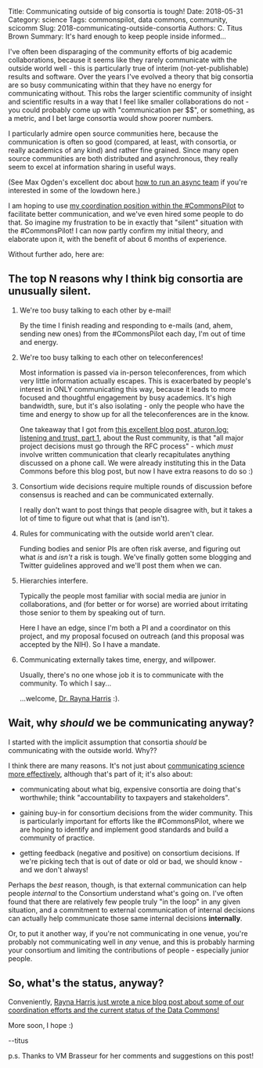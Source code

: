 Title: Communicating outside of big consortia is tough!
Date: 2018-05-31
Category: science
Tags: commonspilot, data commons, community, scicomm
Slug: 2018-communicating-outside-consortia
Authors: C. Titus Brown
Summary: It's hard enough to keep people inside informed...

I've often been disparaging of the community efforts of big
academic collaborations, because it seems like they rarely communicate with the
outside world well - this is particularly true of interim
(not-yet-publishable) results and software.  Over the years I've
evolved a theory that big consortia are so busy communicating within
that they have no energy for communicating without.  This robs the
larger scientific community of insight and scientific results in a way
that I feel like smaller collaborations do not - you could probably
come up with "communication per $$", or something, as a metric, and I
bet large consortia would show poorer numbers.

I particularly admire open source communities here, because the
communication is often so good (compared, at least, with consortia, or
really academics of any kind) and rather fine grained.  Since many
open source communities are both distributed and asynchronous, they
really seem to excel at information sharing in useful ways.

(See Max Ogden's excellent doc about [how to run an async team](https://github.com/maxogden/async-team) if you're interested in some of the lowdown here.)

I am hoping to use
[my coordination position within the #CommonsPilot](http://ivory.idyll.org/blog/2017-commonspilot-kickoff.html)
to facilitate better communication, and we've even hired some people to do
that. So imagine my frustration to be in exactly that "silent"
situation with the #CommonsPilot!  I can now partly confirm my initial
theory, and elaborate upon it, with the benefit of about 6 months of experience.

Without further ado, here are:

## The top N reasons why I think big consortia are unusually silent.

1. We're too busy talking to each other by e-mail!

   By the time I finish reading and responding to e-mails (and, ahem,
   sending new ones) from the #CommonsPilot each day, I'm out of time
   and energy.

2. We're too busy talking to each other on teleconferences!

   Most information is passed via in-person teleconferences, from
   which very little information actually escapes.  This is exacerbated
   by people's interest in ONLY communicating this way, because it leads
   to more focused and thoughtful engagement by busy academics. It's high
   bandwidth, sure, but it's also isolating - only the people who have
   the time and energy to show up for all the teleconferences are in the
   know.

   One takeaway that I got from
   [this excellent blog post, aturon.log: listening and trust, part 1](https://aturon.github.io/2018/05/25/listening-part-1/),
   about the Rust community, is that "all major project decisions must
   go through the RFC process" - which *must* involve written
   communication that clearly recapitulates anything discussed on a
   phone call. We were already instituting this in the Data Commons
   before this blog post, but now I have extra reasons to do so :)

3. Consortium wide decisions require multiple rounds of discussion
   before consensus is reached and can be communicated externally.

   I really don't want to post things that people disagree with, but it
   takes a lot of time to figure out what that is (and isn't).

4. Rules for communicating with the outside world aren't clear.

   Funding bodies and senior PIs are often risk averse, and figuring out
   what *is* and *isn't* a risk is tough.  We've finally gotten some
   blogging and Twitter guidelines approved and we'll post them when we
   can.

5. Hierarchies interfere.

   Typically the people most familiar with social media are junior in
   collaborations, and (for better or for worse) are worried about irritating
   those senior to them by speaking out of turn.

   Here I have an edge, since I'm both a PI and a coordinator on this
   project, and my proposal focused on outreach (and this proposal was
   accepted by the NIH).  So I have a mandate.

6. Communicating externally takes time, energy, and willpower.

   Usually, there's no one whose job it is to communicate with the community.
   To which I say...

   ...welcome,
   [Dr. Rayna Harris](https://medium.com/@raynamharris/increasing-transparency-in-postdoc-hiring-and-on-boarding-89ff0081a187)
   :).

## Wait, why *should* we be communicating anyway?

I started with the implicit assumption that consortia _should_ be communicating
with the outside world. Why??

I think there are many reasons.  It's not just about [communicating science more effectively](http://blogs.nature.com/naturejobs/2017/11/20/why-scientists-should-communicate-science-getting-to-the-heart-of-the-matter/), although that's part of it; it's also about:

* communicating about what big, expensive consortia are doing that's
  worthwhile; think "accountability to taxpayers and stakeholders".

* gaining buy-in for consortium decisions from the wider
  community. This is particularly important for efforts like the
  #CommonsPilot, where we are hoping to identify and implement good
  standards and build a community of practice.

* getting feedback (negative and positive) on consortium decisions. If
  we're picking tech that is out of date or old or bad, we should
  know - and we don't always!

Perhaps the *best* reason, though, is that external communication can
help people *internal* to the Consortium understand what's going on.
I've often found that there are relatively few people truly "in the
loop" in any given situation, and a commitment to external communication
of internal decisions can actually help communicate those same internal
decisions **internally**.

Or, to put it another way, if you're not communicating in one venue,
you're probably not communicating well in *any* venue, and this is
probably harming your consortium and limiting the contributions of
people - especially junior people.

## So, what's the status, anyway?

Conveniently, [Rayna Harris just wrote a nice blog post about some of our coordination efforts and the current status of the Data Commons!](https://medium.com/@raynamharris/open-source-style-community-engagement-for-the-data-commons-pilot-phase-consortium-f959abe7c0c5)

More soon, I hope :)

--titus

p.s. Thanks to VM Brasseur for her comments and suggestions on this post!
